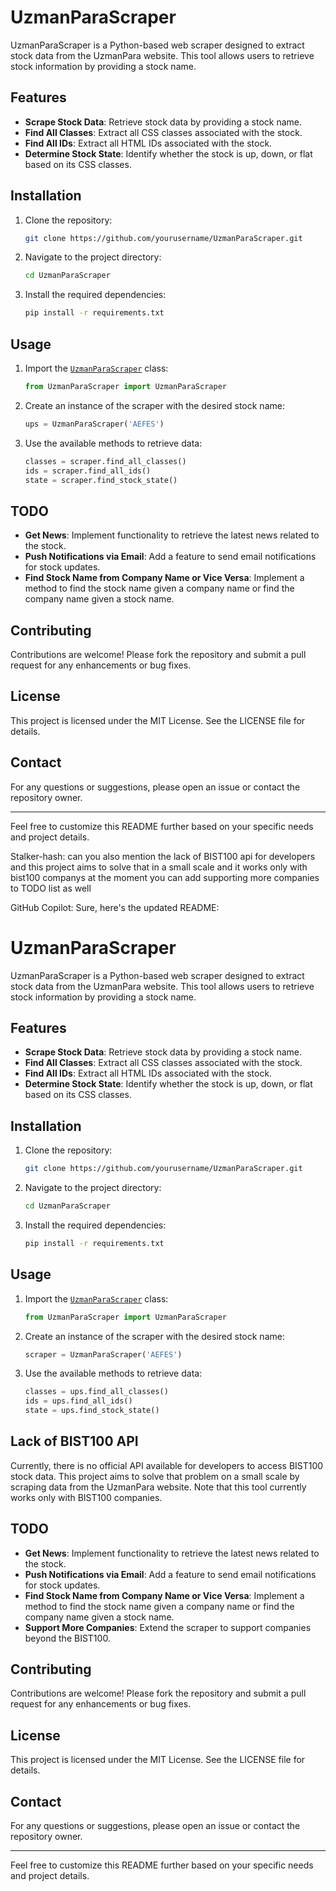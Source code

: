 # UzmanParaScraper

UzmanParaScraper is a Python-based web scraper designed to extract stock data from the UzmanPara website. This tool allows users to retrieve stock information by providing a stock name.

## Features

- **Scrape Stock Data**: Retrieve stock data by providing a stock name.
- **Find All Classes**: Extract all CSS classes associated with the stock.
- **Find All IDs**: Extract all HTML IDs associated with the stock.
- **Determine Stock State**: Identify whether the stock is up, down, or flat based on its CSS classes.

## Installation

1. Clone the repository:
    ```sh
    git clone https://github.com/yourusername/UzmanParaScraper.git
    ```
2. Navigate to the project directory:
    ```sh
    cd UzmanParaScraper
    ```
3. Install the required dependencies:
    ```sh
    pip install -r requirements.txt
    ```

## Usage

1. Import the [`UzmanParaScraper`](command:_github.copilot.openSymbolFromReferences?%5B%22UzmanParaScraper%22%2C%5B%7B%22uri%22%3A%7B%22%24mid%22%3A1%2C%22fsPath%22%3A%22e%3A%5C%5CUzmanParaScraper%5C%5CUzmanParaScraper.py%22%2C%22_sep%22%3A1%2C%22external%22%3A%22file%3A%2F%2F%2Fe%253A%2FUzmanParaScraper%2FUzmanParaScraper.py%22%2C%22path%22%3A%22%2FE%3A%2FUzmanParaScraper%2FUzmanParaScraper.py%22%2C%22scheme%22%3A%22file%22%7D%2C%22pos%22%3A%7B%22line%22%3A4%2C%22character%22%3A6%7D%7D%5D%5D "Go to definition") class:
    ```python
    from UzmanParaScraper import UzmanParaScraper
    ```
2. Create an instance of the scraper with the desired stock name:
    ```python
    ups = UzmanParaScraper('AEFES')
    ```
3. Use the available methods to retrieve data:
    ```python
    classes = scraper.find_all_classes()
    ids = scraper.find_all_ids()
    state = scraper.find_stock_state()
    ```

## TODO

- **Get News**: Implement functionality to retrieve the latest news related to the stock.
- **Push Notifications via Email**: Add a feature to send email notifications for stock updates.
- **Find Stock Name from Company Name or Vice Versa**: Implement a method to find the stock name given a company name or find the company name given a stock name.

## Contributing

Contributions are welcome! Please fork the repository and submit a pull request for any enhancements or bug fixes.

## License

This project is licensed under the MIT License. See the LICENSE file for details.

## Contact

For any questions or suggestions, please open an issue or contact the repository owner.

---

Feel free to customize this README further based on your specific needs and project details.

Stalker-hash: can you also mention the lack of BIST100 api for developers and this project aims to solve that in a small scale and it works only with bist100 companys at the moment you can add supporting more companies to TODO list as well

GitHub Copilot: Sure, here's the updated README:

# UzmanParaScraper

UzmanParaScraper is a Python-based web scraper designed to extract stock data from the UzmanPara website. This tool allows users to retrieve stock information by providing a stock name.

## Features

- **Scrape Stock Data**: Retrieve stock data by providing a stock name.
- **Find All Classes**: Extract all CSS classes associated with the stock.
- **Find All IDs**: Extract all HTML IDs associated with the stock.
- **Determine Stock State**: Identify whether the stock is up, down, or flat based on its CSS classes.

## Installation

1. Clone the repository:
    ```sh
    git clone https://github.com/yourusername/UzmanParaScraper.git
    ```
2. Navigate to the project directory:
    ```sh
    cd UzmanParaScraper
    ```
3. Install the required dependencies:
    ```sh
    pip install -r requirements.txt
    ```

## Usage

1. Import the [`UzmanParaScraper`](command:_github.copilot.openSymbolFromReferences?%5B%22UzmanParaScraper%22%2C%5B%7B%22uri%22%3A%7B%22%24mid%22%3A1%2C%22fsPath%22%3A%22e%3A%5C%5CUzmanParaScraper%5C%5CUzmanParaScraper.py%22%2C%22_sep%22%3A1%2C%22external%22%3A%22file%3A%2F%2F%2Fe%253A%2FUzmanParaScraper%2FUzmanParaScraper.py%22%2C%22path%22%3A%22%2FE%3A%2FUzmanParaScraper%2FUzmanParaScraper.py%22%2C%22scheme%22%3A%22file%22%7D%2C%22pos%22%3A%7B%22line%22%3A4%2C%22character%22%3A6%7D%7D%5D%5D "Go to definition") class:
    ```python
    from UzmanParaScraper import UzmanParaScraper
    ```
2. Create an instance of the scraper with the desired stock name:
    ```python
    scraper = UzmanParaScraper('AEFES')
    ```
3. Use the available methods to retrieve data:
    ```python
    classes = ups.find_all_classes()
    ids = ups.find_all_ids()
    state = ups.find_stock_state()
    ```

## Lack of BIST100 API

Currently, there is no official API available for developers to access BIST100 stock data. This project aims to solve that problem on a small scale by scraping data from the UzmanPara website. Note that this tool currently works only with BIST100 companies.

## TODO

- **Get News**: Implement functionality to retrieve the latest news related to the stock.
- **Push Notifications via Email**: Add a feature to send email notifications for stock updates.
- **Find Stock Name from Company Name or Vice Versa**: Implement a method to find the stock name given a company name or find the company name given a stock name.
- **Support More Companies**: Extend the scraper to support companies beyond the BIST100.

## Contributing

Contributions are welcome! Please fork the repository and submit a pull request for any enhancements or bug fixes.

## License

This project is licensed under the MIT License. See the LICENSE file for details.

## Contact

For any questions or suggestions, please open an issue or contact the repository owner.

---

Feel free to customize this README further based on your specific needs and project details.
